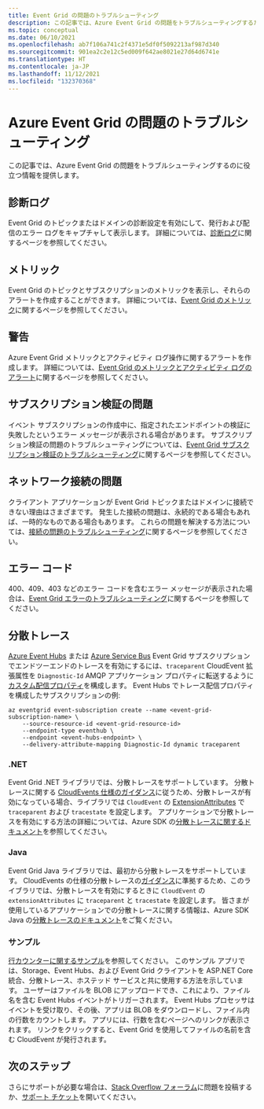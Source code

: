 ```yaml
---
title: Event Grid の問題のトラブルシューティング
description: この記事では、Azure Event Grid の問題をトラブルシューティングするためのさまざまな方法を紹介します。
ms.topic: conceptual
ms.date: 06/10/2021
ms.openlocfilehash: ab7f106a741c2f4371e5df0f5092213af987d340
ms.sourcegitcommit: 901ea2c2e12c5ed009f642ae8021e27d64d6741e
ms.translationtype: HT
ms.contentlocale: ja-JP
ms.lasthandoff: 11/12/2021
ms.locfileid: "132370368"
---
```

# <a name="troubleshoot-azure-event-grid-issues"></a>Azure Event Grid の問題のトラブルシューティング
この記事では、Azure Event Grid の問題をトラブルシューティングするのに役立つ情報を提供します。 

## <a name="diagnostic-logs"></a>診断ログ
Event Grid のトピックまたはドメインの診断設定を有効にして、発行および配信のエラー ログをキャプチャして表示します。 詳細については、[診断ログ](enable-diagnostic-logs-topic.md)に関するページを参照してください。

## <a name="metrics"></a>メトリック
Event Grid のトピックとサブスクリプションのメトリックを表示し、それらのアラートを作成することができます。 詳細については、[Event Grid のメトリック](monitor-event-delivery.md)に関するページを参照してください。

## <a name="alerts"></a>警告
Azure Event Grid メトリックとアクティビティ ログ操作に関するアラートを作成します。 詳細については、[Event Grid のメトリックとアクティビティ ログのアラート](set-alerts.md)に関するページを参照してください。

## <a name="subscription-validation-issues"></a>サブスクリプション検証の問題
イベント サブスクリプションの作成中に、指定されたエンドポイントの検証に失敗したというエラー メッセージが表示される場合があります。 サブスクリプション検証の問題のトラブルシューティングについては、[Event Grid サブスクリプション検証のトラブルシューティング](troubleshoot-subscription-validation.md)に関するページを参照してください。 

## <a name="network-connectivity-issues"></a>ネットワーク接続の問題
クライアント アプリケーションが Event Grid トピックまたはドメインに接続できない理由はさまざまです。 発生した接続の問題は、永続的である場合もあれば、一時的なものである場合もあります。 これらの問題を解決する方法については、[接続の問題のトラブルシューティング](troubleshoot-network-connectivity.md)に関するページを参照してください。

## <a name="error-codes"></a>エラー コード
400、409、403 などのエラー コードを含むエラー メッセージが表示された場合は、[Event Grid エラーのトラブルシューティング](troubleshoot-errors.md)に関するページを参照してください。 

## <a name="distributed-tracing"></a>分散トレース 

[Azure Event Hubs](handler-event-hubs.md) または [Azure Service Bus](handler-service-bus.md) Event Grid サブスクリプションでエンドツーエンドのトレースを有効にするには、`traceparent` CloudEvent 拡張属性を `Diagnostic-Id` AMQP アプリケーション プロパティに転送するように[カスタム配信プロパティ](delivery-properties.md)を構成します。 Event Hubs でトレース配信プロパティを構成したサブスクリプションの例:

```azurecli
az eventgrid event-subscription create --name <event-grid-subscription-name> \
    --source-resource-id <event-grid-resource-id>
    --endpoint-type eventhub \
    --endpoint <event-hubs-endpoint> \
    --delivery-attribute-mapping Diagnostic-Id dynamic traceparent
```

### <a name="net"></a>.NET
Event Grid .NET ライブラリでは、分散トレースをサポートしています。 分散トレースに関する [CloudEvents 仕様のガイダンス](https://github.com/cloudevents/spec/blob/master/extensions/distributed-tracing.md)に従うため、分散トレースが有効になっている場合、ライブラリでは `CloudEvent` の [ExtensionAttributes](https://github.com/Azure/azure-sdk-for-net/tree/master/sdk/eventgrid/Azure.Messaging.EventGrid/src/Customization#L126) で `traceparent` および `tracestate` を設定します。 アプリケーションで分散トレースを有効にする方法の詳細については、Azure SDK の[分散トレースに関するドキュメント](https://github.com/Azure/azure-sdk-for-net/blob/master/sdk/core/Azure.Core/samples/Diagnostics.md#Distributed-tracing)を参照してください。

### <a name="java"></a>Java
Event Grid Java ライブラリでは、最初から分散トレースをサポートしています。 CloudEvents の仕様の分散トレースの[ガイダンス](https://github.com/cloudevents/spec/blob/master/extensions/distributed-tracing.md)に準拠するため、このライブラリでは、分散トレースを有効にするときに `CloudEvent` の `extensionAttributes` に `traceparent` と `tracestate` を設定します。 皆さまが使用しているアプリケーションでの分散トレースに関する情報は、Azure SDK Java の[分散トレースのドキュメント](/azure/developer/java/sdk/tracing)をご覧ください。

### <a name="sample"></a>サンプル
[行カウンターに関するサンプル](/samples/azure/azure-sdk-for-net/line-counter/)を参照してください。 このサンプル アプリでは、Storage、Event Hubs、および Event Grid クライアントを ASP.NET Core 統合、分散トレース、ホステッド サービスと共に使用する方法を示しています。 ユーザーはファイルを BLOB にアップロードでき、これにより、ファイル名を含む Event Hubs イベントがトリガーされます。 Event Hubs プロセッサはイベントを受け取り、その後、アプリは BLOB をダウンロードし、ファイル内の行数をカウントします。 アプリには、行数を含むページへのリンクが表示されます。 リンクをクリックすると、Event Grid を使用してファイルの名前を含む CloudEvent が発行されます。

## <a name="next-steps"></a>次のステップ
さらにサポートが必要な場合は、[Stack Overflow フォーラム](https://stackoverflow.com/questions/tagged/azure-eventgrid)に問題を投稿するか、[サポート チケット](https://azure.microsoft.com/support/options/)を開いてください。 
